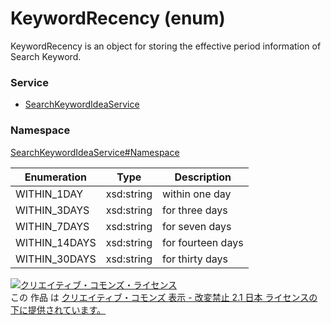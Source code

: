 # KeywordRecency (enum)
KeywordRecency is an object for storing the effective period information of Search Keyword.

### Service
+ [SearchKeywordIdeaService](../../services/SearchKeywordIdeaService.md)

### Namespace
[SearchKeywordIdeaService#Namespace](../../services/SearchKeywordIdeaService.md#namespace)

| Enumeration | Type | Description |
|---|---|---|
| WITHIN_1DAY | xsd:string | within one day |
| WITHIN_3DAYS | xsd:string | for three days |
| WITHIN_7DAYS | xsd:string | for seven days |
| WITHIN_14DAYS | xsd:string | for fourteen days |
| WITHIN_30DAYS | xsd:string | for thirty days |

<a rel="license" href="http://creativecommons.org/licenses/by-nd/2.1/jp/">
<img alt="クリエイティブ・コモンズ・ライセンス" style="border-width:0" src="https://i.creativecommons.org/l/by-nd/2.1/jp/88x31.png" />
</a><br />
この 作品 は <a rel="license" href="http://creativecommons.org/licenses/by-nd/2.1/jp/">
クリエイティブ・コモンズ 表示 - 改変禁止 2.1 日本 ライセンスの下に提供されています。</a>
